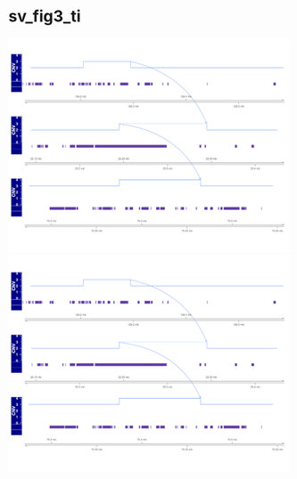 # sv_fig3_ti
![alt_text](https://github.com/vyellapa/sv_fig3_ti/blob/master/SV_fig_ti_cnv_line.png)
![alt_text](https://github.com/vyellapa/sv_fig3_ti/blob/master/SV_fig_ti_cnv_line.png)
